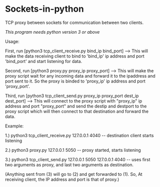 # Sockets-in-python
TCP proxy between sockets for communication between two clients.

*This program needs python version 3 or above*

Usage:

First, run [python3 tcp_client_receive.py bind_ip bind_port]
--> This will make the data receiving client to bind to 'bind_ip' ip address and port 'bind_port' and start listening for data.

Second, run [python3 proxy.py proxy_ip proxy_port]
--> This will make the proxy script wait for any incoming data and forward it to the ipaddress and port sent to it. So the proxy is binded to 'proxy_ip' ip address and port 'proxy_port'.

Third, run [python3 tcp_client_send.py proxy_ip proxy_port dest_ip dest_port]
--> This will connect to the proxy script with "proxy_ip" ip address and port "proxy_port" and send the destip and destport to the proxy script which will then connect to that destination and forward the data.

Example:

1.) python3 tcp_client_receive.py 127.0.0.1 4040    -- destination client starts listening

2.) python3 proxy.py 127.0.0.1 5050                 -- proxy started, starts listening

3.) python3 tcp_client_send.py 127.0.0.1 5050 127.0.0.1 4040  -- uses first two arguments as proxy, and last two arguments as destination.

(Anything sent from (3) will go to (2) and get forwarded to (1). So, At receiving client, the IP address and port is that of proxy.)
